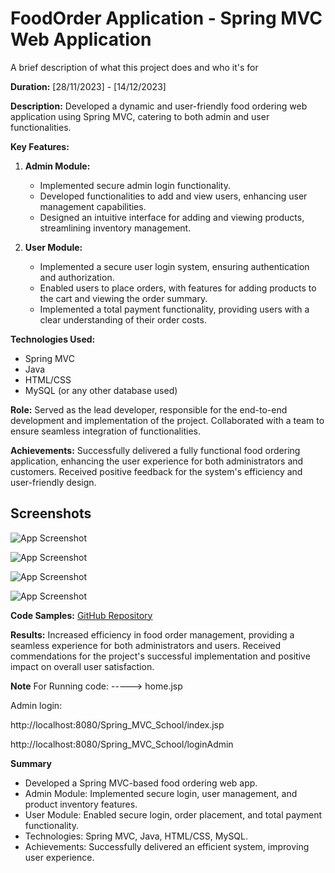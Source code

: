 
# FoodOrder Application - Spring MVC Web Application

A brief description of what this project does and who it's for

**Duration:** [28/11/2023] - [14/12/2023]

**Description:**
Developed a dynamic and user-friendly food ordering web application using Spring MVC, catering to both admin and user functionalities.

**Key Features:**
1. **Admin Module:**
   - Implemented secure admin login functionality.
   - Developed functionalities to add and view users, enhancing user management capabilities.
   - Designed an intuitive interface for adding and viewing products, streamlining inventory management.

2. **User Module:**
   - Implemented a secure user login system, ensuring authentication and authorization.
   - Enabled users to place orders, with features for adding products to the cart and viewing the order summary.
   - Implemented a total payment functionality, providing users with a clear understanding of their order costs.

**Technologies Used:**
- Spring MVC
- Java
- HTML/CSS
- MySQL (or any other database used)

**Role:**
Served as the lead developer, responsible for the end-to-end development and implementation of the project. Collaborated with a team to ensure seamless integration of functionalities.

**Achievements:**
Successfully delivered a fully functional food ordering application, enhancing the user experience for both administrators and customers. Received positive feedback for the system's efficiency and user-friendly design.


## Screenshots

![App Screenshot](https://i.postimg.cc/PrMmMgJF/Screenshot-24.png)

![App Screenshot](https://i.postimg.cc/5NzS83kK/Screenshot-25.png)

![App Screenshot](https://i.postimg.cc/QtVpCkTb/Screenshot-26.png)

![App Screenshot](https://i.postimg.cc/bJM1tD0j/Screenshot-27.png)


**Code Samples:**
[GitHub Repository](https://github.com/Arpanpanigrahi/FOOD_ORDER_APP_USING_SPRING_MVC)

**Results:**
Increased efficiency in food order management, providing a seamless experience for both administrators and users. Received commendations for the project's successful implementation and positive impact on overall user satisfaction.

**Note**
For Running code: -----> home.jsp

Admin login: 

http://localhost:8080/Spring_MVC_School/index.jsp

http://localhost:8080/Spring_MVC_School/loginAdmin

**Summary**
- Developed a Spring MVC-based food ordering web app.
- Admin Module: Implemented secure login, user management, and product inventory features.
- User Module: Enabled secure login, order placement, and total payment functionality.
- Technologies: Spring MVC, Java, HTML/CSS, MySQL.
- Achievements: Successfully delivered an efficient system, improving user experience.
